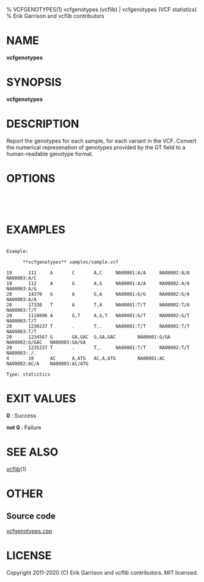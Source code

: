 % VCFGENOTYPES(1) vcfgenotypes (vcflib) | vcfgenotypes (VCF statistics)
% Erik Garrison and vcflib contributors

# NAME

**vcfgenotypes**

# SYNOPSIS

**vcfgenotypes** <vcf file>

# DESCRIPTION

Report the genotypes for each sample, for each variant in the VCF. Convert the numerical represenation of genotypes provided by the GT field to a human-readable genotype format.



# OPTIONS

```




```





# EXAMPLES

```

Example:

      **vcfgenotypes** samples/sample.vcf

19      111     A       C       A,C     NA00001:A/A     NA00002:A/A     NA00003:A/C
19      112     A       G       A,G     NA00001:A/A     NA00002:A/A     NA00003:A/G
20      14370   G       A       G,A     NA00001:G/G     NA00002:G/A     NA00003:A/A
20      17330   T       A       T,A     NA00001:T/T     NA00002:T/A     NA00003:T/T
20      1110696 A       G,T     A,G,T   NA00001:G/T     NA00002:G/T     NA00003:T/T
20      1230237 T       .       T,.     NA00001:T/T     NA00002:T/T     NA00003:T/T
20      1234567 G       GA,GAC  G,GA,GAC        NA00001:G/GA    NA00002:G/GAC   NA00003:GA/GA
20      1235237 T       .       T,.     NA00001:T/T     NA00002:T/T     NA00003:./.
X       10      AC      A,ATG   AC,A,ATG        NA00001:AC      NA00002:AC/A    NA00003:AC/ATG

Type: statistics

```



# EXIT VALUES

**0**
: Success

**not 0**
: Failure

# SEE ALSO



[vcflib](./vcflib.md)(1)



# OTHER

## Source code

[vcfgenotypes.cpp](https://github.com/vcflib/vcflib/blob/master/src/vcfgenotypes.cpp)

# LICENSE

Copyright 2011-2020 (C) Erik Garrison and vcflib contributors. MIT licensed.

<!--
  Created with ./scripts/bin2md.rb scripts/bin2md-template.erb
-->
